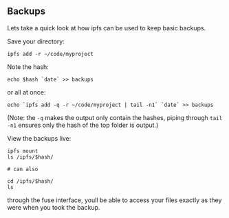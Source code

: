 ## Backups
Lets take a quick look at how ipfs can be used to keep basic backups.

Save your directory:
```
ipfs add -r ~/code/myproject
```

Note the hash:
```
echo $hash `date` >> backups
```


or all at once:
```
echo `ipfs add -q -r ~/code/myproject | tail -n1` `date` >> backups
```
(Note: the `-q` makes the output only contain the hashes, piping through
`tail -n1` ensures only the hash of the top folder is output.)


View the backups live:
```
ipfs mount
ls /ipfs/$hash/

# can also

cd /ipfs/$hash/
ls
```

through the fuse interface, youll be able to access your files exactly as
they were when you took the backup.

